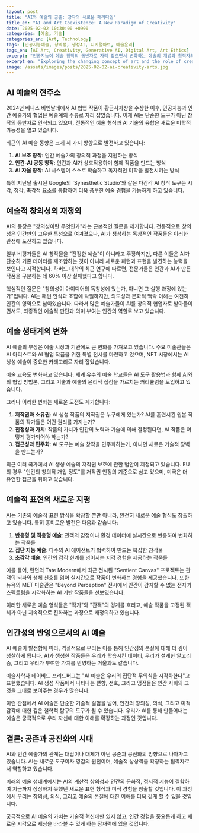 ```yaml
---
layout: post
title: "AI와 예술의 공존: 창작의 새로운 패러다임"
title_en: "AI and Art Coexistence: A New Paradigm of Creativity"
date: 2025-02-02 10:30:00 +0900
categories: [예술, 기술]
categories_en: [Art, Technology]
tags: [인공지능예술, 창의성, 생성AI, 디지털아트, 예술윤리]
tags_en: [AI Art, Creativity, Generative AI, Digital Art, Art Ethics]
excerpt: "인공지능이 예술 창작의 동반자로 자리 잡으면서 변화하는 예술의 개념과 창작자의 역할, 그리고 이로 인해 제기되는 미학적, 윤리적 질문들을 탐구합니다."
excerpt_en: "Exploring the changing concept of art and the role of creators as artificial intelligence establishes itself as a partner in artistic creation, and examining the aesthetic and ethical questions raised by this phenomenon."
image: /assets/images/posts/2025-02-02-ai-creativity-arts.jpg
---
```


<div class="post-content-ko" markdown="1">
  
## AI 예술의 현주소

2024년 베니스 비엔날레에서 AI 협업 작품이 황금사자상을 수상한 이후, 인공지능과 인간 예술가의 협업은 예술계의 주류로 자리 잡았습니다. 이제 AI는 단순한 도구가 아닌 창작의 동반자로 인식되고 있으며, 전통적인 예술 형식과 AI 기술의 융합은 새로운 미학적 가능성을 열고 있습니다.

최근의 AI 예술 동향은 크게 세 가지 방향으로 발전하고 있습니다:

1. **AI 보조 창작**: 인간 예술가의 창의적 과정을 지원하는 방식
2. **인간-AI 공동 창작**: 인간과 AI가 상호작용하며 함께 작품을 만드는 방식
3. **AI 자율 창작**: AI 시스템이 스스로 학습하고 독자적인 미학을 발전시키는 방식

특히 지난달 출시된 Google의 'Synesthetic Studio'와 같은 다감각 AI 창작 도구는 시각, 청각, 촉각적 요소를 통합하여 더욱 풍부한 예술 경험을 가능하게 하고 있습니다.

## 예술적 창의성의 재정의

AI의 등장은 "창의성이란 무엇인가"라는 근본적인 질문을 제기합니다. 전통적으로 창의성은 인간만의 고유한 특성으로 여겨졌으나, AI가 생성하는 독창적인 작품들은 이러한 관점에 도전하고 있습니다.

일부 비평가들은 AI 창작물을 "진정한 예술"이 아니라고 주장하지만, 다른 이들은 AI가 단순히 기존 데이터를 재조합하는 것이 아니라 새로운 패턴과 표현을 발견하는 능력을 보인다고 지적합니다. 하버드 대학의 최근 연구에 따르면, 전문가들은 인간과 AI가 만든 작품을 구분하는 데 60% 이상 실패했다고 합니다.

핵심적인 질문은 "창의성이 아이디어의 독창성에 있는가, 아니면 그 실행 과정에 있는가"입니다. AI는 패턴 인식과 조합에 탁월하지만, 의도성과 문화적 맥락 이해는 여전히 인간의 영역으로 남아있습니다. 따라서 많은 예술가들이 AI를 창의적 협업자로 받아들이면서도, 최종적인 예술적 판단과 의미 부여는 인간의 역할로 보고 있습니다.

## 예술 생태계의 변화

AI 예술의 부상은 예술 시장과 기관에도 큰 변화를 가져오고 있습니다. 주요 미술관들은 AI 아티스트와 AI 협업 작품을 위한 특별 전시를 마련하고 있으며, NFT 시장에서는 AI 생성 예술이 중요한 카테고리로 자리 잡았습니다.

예술 교육도 변화하고 있습니다. 세계 유수의 예술 학교들은 AI 도구 활용법과 함께 AI와의 협업 방법론, 그리고 기술과 예술의 윤리적 접점을 가르치는 커리큘럼을 도입하고 있습니다.

그러나 이러한 변화는 새로운 도전도 제기합니다:

1. **저작권과 소유권**: AI 생성 작품의 저작권은 누구에게 있는가? AI를 훈련시킨 원본 작품의 작가들은 어떤 권리를 가지는가?
2. **진정성과 가치**: 작품의 가치가 인간의 노력과 기술에 의해 결정된다면, AI 작품은 어떻게 평가되어야 하는가?
3. **접근성과 민주화**: AI 도구는 예술 창작을 민주화하는가, 아니면 새로운 기술적 장벽을 만드는가?

최근 여러 국가에서 AI 생성 예술의 저작권 보호에 관한 법안이 제정되고 있습니다. EU의 경우 "인간의 창의적 개입 정도"를 저작권 인정의 기준으로 삼고 있으며, 미국은 더 유연한 접근을 취하고 있습니다.

## 예술적 표현의 새로운 지평

AI는 기존의 예술적 표현 방식을 확장할 뿐만 아니라, 완전히 새로운 예술 형식도 창출하고 있습니다. 특히 흥미로운 발전은 다음과 같습니다:

1. **반응형 및 적응형 예술**: 관객의 감정이나 환경 데이터에 실시간으로 반응하여 변화하는 작품들
2. **집단 지능 예술**: 다수의 AI 에이전트가 협력하여 만드는 복잡한 창작물
3. **초감각 예술**: 인간의 감각 한계를 넘어서는 지각 경험을 제공하는 작품들

예를 들어, 런던의 Tate Modern에서 최근 전시된 "Sentient Canvas" 프로젝트는 관객의 뇌파와 생체 신호를 읽어 실시간으로 작품이 변화하는 경험을 제공했습니다. 또한 뉴욕의 MET 미술관은 "Beyond Perception" 전시에서 인간이 감지할 수 없는 전자기 스펙트럼을 시각화하는 AI 기반 작품들을 선보였습니다.

이러한 새로운 예술 형식들은 "작가"와 "관객"의 경계를 흐리고, 예술 작품을 고정된 객체가 아닌 지속적으로 진화하는 과정으로 재정의하고 있습니다.

## 인간성의 반영으로서의 AI 예술

AI 예술이 발전함에 따라, 역설적으로 우리는 이를 통해 인간성의 본질에 대해 더 깊이 성찰하게 됩니다. AI가 생성한 작품들은 우리가 학습시킨 데이터, 우리가 설계한 알고리즘, 그리고 우리가 부여한 가치를 반영하는 거울과도 같습니다.

예술사학자 데이비드 프리드버그는 "AI 예술은 우리의 집단적 무의식을 시각화한다"고 표현했습니다. AI 생성 작품에서 나타나는 편향, 선호, 그리고 맹점들은 인간 사회의 그것을 그대로 보여주는 경우가 많습니다.

이런 관점에서 AI 예술은 단순한 기술적 실험을 넘어, 인간의 창의성, 의식, 그리고 미적 감각에 대한 깊은 철학적 탐구의 도구가 될 수 있습니다. 우리가 AI를 통해 만들어내는 예술은 궁극적으로 우리 자신에 대한 이해를 확장하는 과정인 것입니다.

## 결론: 공존과 공진화의 시대

AI와 인간 예술가의 관계는 대립이나 대체가 아닌 공존과 공진화의 방향으로 나아가고 있습니다. AI는 새로운 도구이자 영감의 원천이며, 예술적 상상력을 확장하는 협력자로서 역할하고 있습니다.

미래의 예술 생태계에서는 AI의 계산적 창의성과 인간의 문화적, 정서적 지능이 결합하여 지금까지 상상하지 못했던 새로운 표현 형식과 미적 경험을 창출할 것입니다. 이 과정에서 우리는 창의성, 의식, 그리고 예술의 본질에 대한 이해를 더욱 깊게 할 수 있을 것입니다.

궁극적으로 AI 예술의 가치는 기술적 혁신에만 있지 않고, 인간 경험을 풍요롭게 하고 새로운 시각으로 세상을 바라볼 수 있게 하는 잠재력에 있을 것입니다.
</div>

<div class="post-content-en" markdown="1" style="display: none;">
  
## The Current State of AI Art

Since an AI collaborative work won the Golden Lion Award at the 2024 Venice Biennale, collaboration between artificial intelligence and human artists has become mainstream in the art world. AI is now recognized not just as a tool but as a partner in creation, and the fusion of traditional art forms with AI technology is opening new aesthetic possibilities.

Recent trends in AI art are developing in three main directions:

1. **AI-assisted creation**: Supporting the creative process of human artists
2. **Human-AI co-creation**: Humans and AI interacting to create works together
3. **AI autonomous creation**: AI systems learning and developing their own aesthetics independently

Particularly, multi-sensory AI creation tools like Google's 'Synesthetic Studio,' released last month, integrate visual, auditory, and tactile elements to enable a richer artistic experience.

## Redefining Artistic Creativity

The emergence of AI raises the fundamental question of "what is creativity?" Traditionally, creativity was considered a uniquely human characteristic, but the original works generated by AI challenge this perspective.

Some critics argue that AI creations are not "true art," but others point out that AI demonstrates the ability to discover new patterns and expressions, not just recombine existing data. According to recent Harvard University research, experts failed to distinguish between human and AI-created works more than 60% of the time.

The key question is "whether creativity lies in the originality of ideas or in the execution process." AI excels at pattern recognition and combination, but intentionality and understanding cultural context remain human domains. Therefore, many artists accept AI as a creative collaborator while considering the final artistic judgment and meaning-making as human roles.

## Changes in the Art Ecosystem

The rise of AI art is bringing significant changes to the art market and institutions. Major museums are organizing special exhibitions for AI artists and AI collaborative works, and AI-generated art has established itself as an important category in the NFT market.

Art education is also changing. Leading art schools worldwide are introducing curricula that teach AI tool utilization, methodologies for collaborating with AI, and the ethical intersection of technology and art.

However, these changes also pose new challenges:

1. **Copyright and ownership**: Who owns the copyright to AI-generated works? What rights do the creators of original works used to train AI have?
2. **Authenticity and value**: If the value of a work is determined by human effort and skill, how should AI works be evaluated?
3. **Accessibility and democratization**: Do AI tools democratize art creation, or do they create new technological barriers?

Recently, various countries have been enacting legislation on copyright protection for AI-generated art. The EU uses "the degree of human creative intervention" as a criterion for copyright recognition, while the US takes a more flexible approach.

## New Horizons of Artistic Expression

AI not only expands existing modes of artistic expression but also creates entirely new art forms. Particularly interesting developments include:

1. **Reactive and adaptive art**: Works that change in real-time in response to audience emotions or environmental data
2. **Collective intelligence art**: Complex creations made by multiple AI agents working together
3. **Ultra-sensory art**: Works providing perceptual experiences beyond human sensory limits

For example, the "Sentient Canvas" project recently exhibited at the Tate Modern in London offered an experience where artworks changed in real-time by reading audience brainwaves and biological signals. The MET Museum in New York showcased AI-based works visualizing electromagnetic spectra imperceptible to humans in its "Beyond Perception" exhibition.

These new art forms blur the boundaries between "creator" and "audience," redefining artworks not as fixed objects but as continuously evolving processes.

## AI Art as a Reflection of Humanity

As AI art develops, paradoxically, we reflect more deeply on the essence of humanity through it. Works generated by AI mirror the data we've trained it on, the algorithms we've designed, and the values we've imparted.

Art historian David Freedberg expressed that "AI art visualizes our collective unconscious." Biases, preferences, and blind spots appearing in AI-generated works often directly reflect those of human society.

From this perspective, AI art can be a tool for deep philosophical exploration of human creativity, consciousness, and aesthetic sensibility beyond mere technological experimentation. The art we create through AI is ultimately a process of expanding our understanding of ourselves.

## Conclusion: An Era of Coexistence and Co-evolution

The relationship between AI and human artists is moving toward coexistence and co-evolution rather than opposition or replacement. AI serves as a new tool, a source of inspiration, and a collaborator expanding artistic imagination.

In the future art ecosystem, the computational creativity of AI will combine with human cultural and emotional intelligence to create new forms of expression and aesthetic experiences previously unimagined. Through this process, we can deepen our understanding of creativity, consciousness, and the essence of art.

Ultimately, the value of AI art lies not only in technological innovation but in its potential to enrich human experience and view the world from new perspectives.
</div>

<script>
document.addEventListener('DOMContentLoaded', function() {
  // 언어 변경 감지 함수
  function updatePostLanguage() {
    const lang = localStorage.getItem('lang') || 'ko';
    console.log('[포스트] 언어 변경 감지:', lang);
    
    const koContent = document.querySelector('.post-content-ko');
    const enContent = document.querySelector('.post-content-en');
    
    // 콘텐츠 표시/숨김 전환
    if (lang === 'ko') {
      if(koContent) koContent.style.display = 'block';
      if(enContent) enContent.style.display = 'none';
    } else {
      if(koContent) koContent.style.display = 'none';
      if(enContent) enContent.style.display = 'block';
    }
  }
  
  // 초기 언어 설정
  updatePostLanguage();
  
  // 언어 변경 이벤트 리스너
  document.addEventListener('languageChanged', function(e) {
    console.log('[포스트] languageChanged 이벤트 감지:', e.detail?.language);
    updatePostLanguage();
  });
});
</script> 